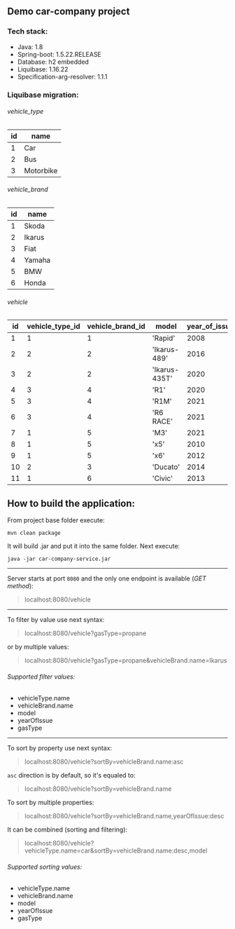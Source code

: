 ## Demo car-company project

### Tech stack:  

* Java: 1.8
* Spring-boot: 1.5.22.RELEASE
* Database: h2 embedded
* Liquibase: 1.16.22
* Specification-arg-resolver: 1.1.1


### Liquibase migration:

###### vehicle_type

id | name
---|---
1 | Car
2 | Bus
3 | Motorbike


###### vehicle_brand

id | name
---|---
1 | Skoda
2 | Ikarus
3 | Fiat
4 | Yamaha
5 | BMW
6 | Honda

###### vehicle

id | vehicle_type_id | vehicle_brand_id | model | year_of_issue | gas_type
---|-----------------|------------------|-------|---------------|---------
1 |1 |1 |'Rapid' |2008 |'PETROL'
2 |2 |2 |'Ikarus-489' |2016 |'PROPANE'
3 |2 |2 |'Ikarus-435T' |2020 |'DIESEL'
4 |3 |4 |'R1' |2020 |'PETROL'
5 |3 |4 |'R1M' |2021 |'PETROL'
6 |3 |4 |'R6 RACE' |2021 |'PETROL'
7 |1 |5 |'M3' |2021 |'PETROL'
8 |1 |5 |'x5' |2010 |'DIESEL'
9 |1 |5 |'x6' |2012 |'DIESEL'
10 |2 |3 |'Ducato' |2014 |'PROPANE'
11 |1 |6 |'Civic' |2013 |'PETROL'

## How to build the application:

From project base folder execute:

`mvn clean package`

It will build .jar and put it into the same folder. Next execute:  

`java -jar car-company-service.jar`

------
Server starts at port `8080` and the only one endpoint is available (*GET method*):  
> localhost:8080/vehicle  

----
To filter by value use next syntax:

> localhost:8080/vehicle?gasType=propane

or by multiple values:

> localhost:8080/vehicle?gasType=propane&vehicleBrand.name=Ikarus

###### Supported filter values:

* vehicleType.name
* vehicleBrand.name
* model
* yearOfIssue
* gasType

----
To sort by property use next syntax:  

> localhost:8080/vehicle?sortBy=vehicleBrand.name:asc

`asc` direction is by default, so it's equaled to:  

> localhost:8080/vehicle?sortBy=vehicleBrand.name

To sort by multiple properties:

> localhost:8080/vehicle?sortBy=vehicleBrand.name,yearOfIssue:desc


It can be combined (sorting and filtering):

> localhost:8080/vehicle?vehicleType.name=car&sortBy=vehicleBrand.name:desc,model

###### Supported sorting values:

* vehicleType.name
* vehicleBrand.name
* model
* yearOfIssue
* gasType

